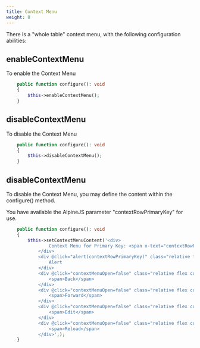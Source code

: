 ```yaml
---
title: Context Menu
weight: 8
---
```


There is a "whole table" context menu, with the following configuration abilities:

## enableContextMenu

To enable the Context Menu 
```php
    public function configure(): void
    {
        $this->enableContextMenu();
    }
```

## disableContextMenu

To disable the Context Menu 
```php
    public function configure(): void
    {
        $this->disableContextMenu();
    }
```

## disableContextMenu

To disable the Context Menu, you may define the content within the configure() method.

You have available the AlpineJS parameter "contextRowPrimaryKey" for use.

```php
    public function configure(): void
    {
        $this->setContextMenuContent('<div>
                Context Menu for Primary Key: <span x-text="contextRowPrimaryKey"></span>
            </div>
            <div @click="alert(contextRowPrimaryKey)" class="relative flex cursor-default select-none group items-center rounded px-2 py-1.5 hover:bg-neutral-100 outline-none pl-8  data-[disabled]:opacity-50 data-[disabled]:pointer-events-none">
                Alert
            </div>
            <div @click="contextMenuOpen=false" class="relative flex cursor-default select-none group items-center rounded px-2 py-1.5 hover:bg-neutral-100 outline-none pl-8  data-[disabled]:opacity-50 data-[disabled]:pointer-events-none">
                <span>Back</span>
            </div>
            <div @click="contextMenuOpen=false" class="relative flex cursor-default select-none group items-center rounded px-2 py-1.5 hover:bg-neutral-100 outline-none pl-8  data-[disabled]:opacity-50 data-[disabled]:pointer-events-none" data-disabled>
                <span>Forward</span>
            </div>
            <div @click="contextMenuOpen=false" class="relative flex cursor-default select-none group items-center rounded px-2 py-1.5 hover:bg-neutral-100 outline-none pl-8  data-[disabled]:opacity-50 data-[disabled]:pointer-events-none" data-disabled>
                <span>Edit</span>
            </div>
            <div @click="contextMenuOpen=false" class="relative flex cursor-default select-none group items-center rounded px-2 py-1.5 hover:bg-neutral-100 outline-none pl-8  data-[disabled]:opacity-50 data-[disabled]:pointer-events-none">
                <span>Reload</span>
            </div>';);
    }
```